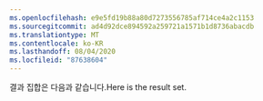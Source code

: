 ```yaml
---
ms.openlocfilehash: e9e5fd19b88a80d7273556785af714ce4a2c1153
ms.sourcegitcommit: ad4d92dce894592a259721a1571b1d8736abacdb
ms.translationtype: MT
ms.contentlocale: ko-KR
ms.lasthandoff: 08/04/2020
ms.locfileid: "87638604"
---
```

<span data-ttu-id="71d43-101">결과 집합은 다음과 같습니다.</span><span class="sxs-lookup"><span data-stu-id="71d43-101">Here is the result set.</span></span>
